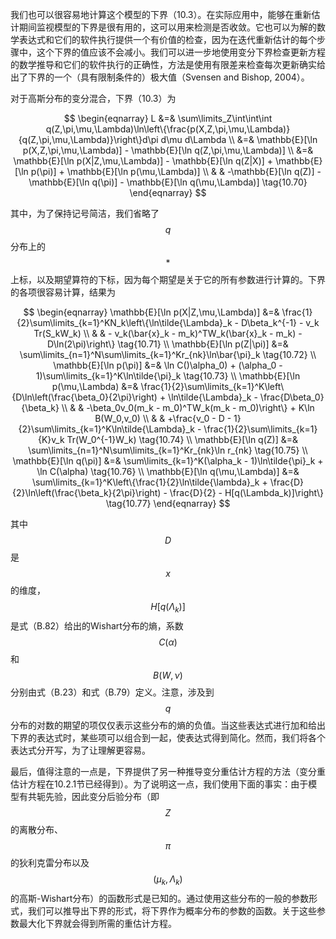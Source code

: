 我们也可以很容易地计算这个模型的下界（10.3）。在实际应用中，能够在重新估计期间监视模型的下界是很有用的，这可以用来检测是否收敛。它也可以为解的数学表达式和它们的软件执行提供一个有价值的检查，因为在迭代重新估计的每个步骤中，这个下界的值应该不会减小。我们可以进一步地使用变分下界检查更新方程的数学推导和它们的软件执行的正确性，方法是使用有限差来检查每次更新确实给出了下界的一个（具有限制条件的）极大值（Svensen and Bishop, 2004）。     

对于高斯分布的变分混合，下界（10.3）为     

$$
\begin{eqnarray}
L &=& \sum\limits_Z\int\int\int q(Z,\pi,\mu,\Lambda)\ln\left\{\frac{p(X,Z,\pi,\mu,\Lambda)}{q(Z,\pi,\mu,\Lambda)}\right\}d\pi d\mu d\Lambda \\
&=& \mathbb{E}[\ln p(X,Z,\pi,\mu,\Lambda)] - \mathbb{E}[\ln q(Z,\pi,\mu,\Lambda)] \\
&=& \mathbb{E}[\ln p(X|Z,\mu,\Lambda)] - \mathbb{E}[\ln q(Z|X)] + \mathbb{E}[\ln p(\pi)] + \mathbb{E}[\ln p(\mu,\Lambda)] \\
& & -\mathbb{E}[\ln q(Z)] - \mathbb{E}[\ln q(\pi)] - \mathbb{E}[\ln q(\mu,\Lambda)] \tag{10.70}
\end{eqnarray}
$$     

其中，为了保持记号简洁，我们省略了$$ q $$分布上的$$ * $$上标，以及期望算符的下标，因为每个期望是关于它的所有参数进行计算的。下界的各项很容易计算，结果为     

$$
\begin{eqnarray}
\mathbb{E}[\ln p(X|Z,\mu,\Lambda)] &=& \frac{1}{2}\sum\limits_{k=1}^KN_k\left\{\ln\tilde{\Lambda}_k - D\beta_k^{-1} - v_k Tr(S_kW_k) \\    
& & - v_k(\bar{x}_k - m_k)^TW_k(\bar{x}_k - m_k) - D\ln(2\pi)\right\} \tag{10.71} \\
\mathbb{E}[\ln p(Z|\pi)] &=& \sum\limits_{n=1}^N\sum\limits_{k=1}^Kr_{nk}\ln\bar{\pi}_k \tag{10.72} \\
\mathbb{E}[\ln p(\pi)] &=& \ln C()\alpha_0) + (\alpha_0 - 1)\sum\limits_{k=1}^K\ln\tilde{\pi}_k \tag{10.73} \\
\mathbb{E}[\ln p(\mu,\Lambda) &=& \frac{1}{2}\sum\limits_{k=1}^K\left\{D\ln\left(\frac{\beta_0}{2\pi}\right) + \ln\tilde{\Lambda}_k - \frac{D\beta_0}{\beta_k} \\ 
& & -\beta_0v_0(m_k - m_0)^TW_k(m_k - m_0)\right\} + K\ln B(W_0,v_0) \\
& & +\frac{v_0 - D - 1}{2}\sum\limits_{k=1}^K\ln\tilde{\Lambda}_k - \frac{1}{2}\sum\limits_{k=1}{K}v_k Tr(W_0^{-1}W_k) \tag{10.74} \\
\mathbb{E}[\ln q(Z)] &=& \sum\limits_{n=1}^N\sum\limits_{k=1}^Kr_{nk}\ln r_{nk} \tag{10.75} \\
\mathbb{E}[\ln q(\pi)] &=& \sum\limits_{k=1}^K(\alpha_k - 1)\ln\tilde{\pi}_k + \ln C(\alpha) \tag{10.76} \\
\mathbb{E}[\ln q(\mu,\Lambda)] &=& \sum\limits_{k=1}^K\left\{\frac{1}{2}\ln\tilde{\lambda}_k + \frac{D}{2}\ln\left(\frac{\beta_k}{2\pi}\right) - \frac{D}{2} - H[q(\Lambda_k)]\right\} \tag{10.77}
\end{eqnarray}
$$

其中$$ D $$是$$ x $$的维度，$$ H[q(\Lambda_k)] $$是式（B.82）给出的Wishart分布的熵，系数$$ C(\alpha) $$和$$ B(W , \nu) $$分别由式（B.23）和式（B.79）定义。注意，涉及到$$ q $$分布的对数的期望的项仅仅表示这些分布的熵的负值。当这些表达式进行加和给出下界的表达式时，某些项可以组合到一起，使表达式得到简化。然而，我们将各个表达式分开写，为了让理解更容易。      

最后，值得注意的一点是，下界提供了另一种推导变分重估计方程的方法（变分重估计方程在10.2.1节已经得到）。为了说明这一点，我们使用下面的事实：由于模型有共轭先验，因此变分后验分布（即$$ Z $$的离散分布、$$ \pi $$的狄利克雷分布以及$$ (\mu_k, \Lambda_k) $$的高斯-Wishart分布）的函数形式是已知的。通过使用这些分布的一般的参数形式，我们可以推导出下界的形式，将下界作为概率分布的参数的函数。关于这些参数最大化下界就会得到所需的重估计方程。 
